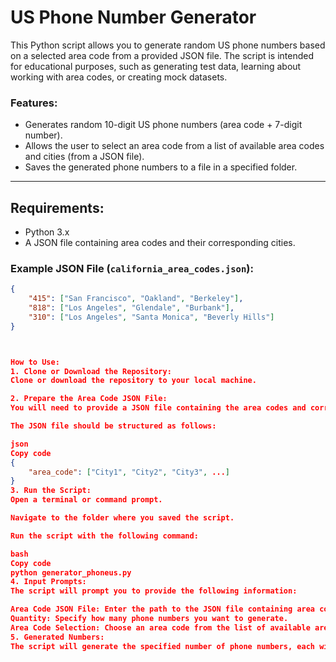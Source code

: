 # US Phone Number Generator

This Python script allows you to generate random US phone numbers based on a selected area code from a provided JSON file. The script is intended for educational purposes, such as generating test data, learning about working with area codes, or creating mock datasets.

### Features:
- Generates random 10-digit US phone numbers (area code + 7-digit number).
- Allows the user to select an area code from a list of available area codes and cities (from a JSON file).
- Saves the generated phone numbers to a file in a specified folder.

---

## Requirements:

- Python 3.x
- A JSON file containing area codes and their corresponding cities.

### Example JSON File (`california_area_codes.json`):
```json
{
    "415": ["San Francisco", "Oakland", "Berkeley"],
    "818": ["Los Angeles", "Glendale", "Burbank"],
    "310": ["Los Angeles", "Santa Monica", "Beverly Hills"]
}



How to Use:
1. Clone or Download the Repository:
Clone or download the repository to your local machine.

2. Prepare the Area Code JSON File:
You will need to provide a JSON file containing the area codes and corresponding cities. You can either create your own JSON file or use an existing one (e.g., california_area_codes.json).

The JSON file should be structured as follows:

json
Copy code
{
    "area_code": ["City1", "City2", "City3", ...]
}
3. Run the Script:
Open a terminal or command prompt.

Navigate to the folder where you saved the script.

Run the script with the following command:

bash
Copy code
python generator_phoneus.py
4. Input Prompts:
The script will prompt you to provide the following information:

Area Code JSON File: Enter the path to the JSON file containing area codes (e.g., california_area_codes.json).
Quantity: Specify how many phone numbers you want to generate.
Area Code Selection: Choose an area code from the list of available area codes and cities.
5. Generated Numbers:
The script will generate the specified number of phone numbers, each with a valid area code. The numbers will be saved to a file in the results folder (by default, result.txt).
